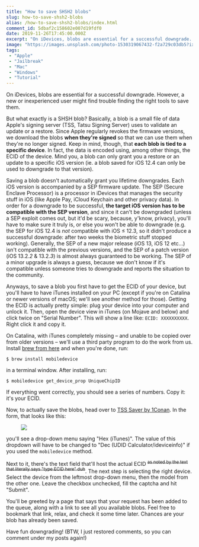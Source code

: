 ```yaml
---
title: "How to save SHSH2 blobs"
slug: how-to-save-shsh2-blobs
alias: /how-to-save-shsh2-blobs/index.html
comment_id: 5dbaf2c158602e007d19fdf0
date: 2019-11-26T17:45:00.000Z
excerpt: "On iDevices, blobs are essential for a successful downgrade. However, a new or inexperienced user might find trouble finding the right tools to save them."
image: "https://images.unsplash.com/photo-1530319067432-f2a729c03db5?ixlib=rb-1.2.1&q=80&fm=jpg&crop=entropy&cs=tinysrgb&w=2000&fit=max&ixid=eyJhcHBfaWQiOjExNzczfQ"
tags: 
 - "Apple"
 - "Jailbreak"
 - "Mac"
 - "Windows"
 - "Tutorial"
---
```


<p>On iDevices, blobs are essential for a successful downgrade. However, a new or inexperienced user might find trouble finding the right tools to save them.</p><p>But what exactly is a SHSH blob? Basically, a blob is a small file of data Apple's signing server (TSS, Tatsu Signing Server) uses to validate an update or a restore. Since Apple regularly revokes the firmware versions, we download the blobs <strong>when they're signed</strong> so that we can use them when they're no longer signed. Keep in mind, though, that <strong>each blob is tied to a specific device</strong>. In fact, the data is encoded using, among other things, the ECID of the device. Mind you, a blob can only grant you a restore or an update to a specific iOS version (ie. a blob saved for iOS 12.4 can only be used to downgrade to that version).</p><p>Saving a blob doesn't automatically grant you lifetime downgrades. Each iOS version is accompanied by a SEP firmware update. The SEP (Secure Enclave Processor) is a processor in iDevices that manages the security stuff in iOS (like Apple Pay, iCloud Keychain and other privacy data). In order for a downgrade to be successful, <strong>the target iOS version has to be compatible with the SEP version</strong>, and since it can't be downgraded (unless a SEP exploit comes out, but it'd be scary, because, y'know, privacy), you'll have to make sure it truly is, or else you won't be able to downgrade (e.g. the SEP for iOS 12.4 is <em>not</em> compatible with iOS ≤ 12.3, so it didn't produce a successful downgrade: after two weeks the biometric stuff stopped working). Generally, the SEP of a new major release (iOS 13, iOS 12 etc...) isn't compatible with the previous versions, and the SEP of a patch version (iOS 13.2.<em>2</em> &amp; 13.2.<em>3</em>) is almost always guaranteed to be working. The SEP of a minor upgrade is always a guess, because we don't know if it's compatible unless someone tries to downgrade and reports the situation to the community.</p><p>Anyways, to save a blob you first have to get the ECID of your device, but you'll have to have iTunes installed on your PC (except if you're on Catalina or newer versions of macOS; we'll see another method for those). Getting the ECID is actually pretty simple: plug your device into your computer and unlock it. Then, open the device view in iTunes (on Mojave and below) and click twice on "Serial Number". This will show a line like: <code>ECID: XXXXXXXXXX</code>. Right click it and copy it.</p><p>On Catalina, with iTunes completely missing – and unable to be copied over from older versions – we'll use a third party program to do the work from us. Install <a href="https://brew.sh">brew from here</a> and when you're done, run:</p><pre><code class="language-bash">$ brew install mobiledevice</code></pre><p>in a terminal window. After installing, run:</p><pre><code class="language-bash">$ mobiledevice get_device_prop UniqueChipID</code></pre><p>If everything went correctly, you should see a series of numbers. Copy it: it's your ECID.</p><p>Now, to actually save the blobs, head over to <a href="https://tsssaver.1conan.com/">TSS Saver by 1Conan</a>. In the form, that looks like this:</p><figure class="kg-card kg-image-card"><img src="{{ site.baseurl }}/assets/images/2019/11/Schermata-2019-11-26-alle-18.47.25.png" class="kg-image"></figure><p>you'll see a drop-down menu saying "Hex (iTunes)". The value of this dropdown will have to be changed to "Dec (UDID Calculator/ideviceinfo)" if you used the <code>mobiledevice</code> method.</p><!--kg-card-begin: html--><p>Next to it, there's the text field that'll host the actual ECID <del><sup>as noted by the text that literally says "type ECID here" duh</sup></del>. The next step is selecting the right device. Select the device from the leftmost drop-down menu, then the model from the other one. Leave the checkbox unchecked, fill the captcha and hit "Submit".</p><!--kg-card-end: html--><p>You'll be greeted by a page that says that your request has been added to the queue, along with a link to see all you available blobs. Feel free to bookmark that link, relax, and check it some time later. Chances are your blob has already been saved.</p><p>Have fun downgrading! (BTW, I just restored comments, so you can comment under my posts again!)</p>